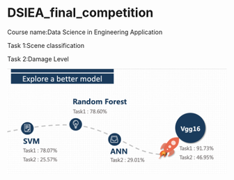 # DSIEA_final_competition
Course name:Data Science in Engineering Application

Task 1:Scene classification

Task 2:Damage Level

![image](https://github.com/emily40830/DSIEA_final_competition/blob/master/image.png)



 
 
